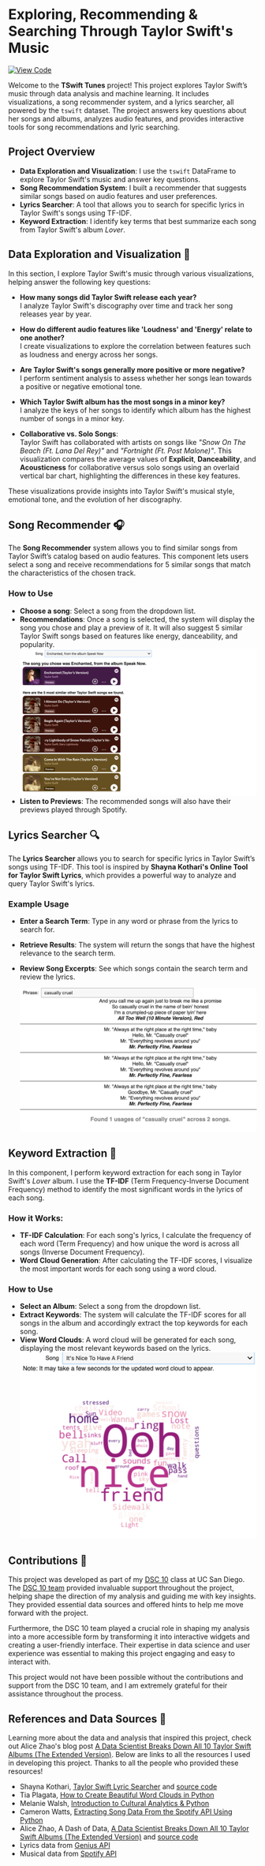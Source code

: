 # Exploring, Recommending & Searching Through Taylor Swift's Music

[![View Code](https://img.shields.io/badge/View%20Code-blue?style=for-the-badge)]()

Welcome to the **TSwift Tunes** project! This project explores Taylor Swift’s music through data analysis and machine learning. It includes visualizations, a song recommender system, and a lyrics searcher, all powered by the `tswift` dataset. The project answers key questions about her songs and albums, analyzes audio features, and provides interactive tools for song recommendations and lyric searching.

## Project Overview

- **Data Exploration and Visualization**: I use the `tswift` DataFrame to explore Taylor Swift's music and answer key questions.
- **Song Recommendation System**: I built a recommender that suggests similar songs based on audio features and user preferences.
- **Lyrics Searcher**: A tool that allows you to search for specific lyrics in Taylor Swift's songs using TF-IDF.
- **Keyword Extraction**: I identify key terms that best summarize each song from Taylor Swift's album *Lover*.

## Data Exploration and Visualization 👀

In this section, I explore Taylor Swift's music through various visualizations, helping answer the following key questions:

- **How many songs did Taylor Swift release each year?**  
  I analyze Taylor Swift's discography over time and track her song releases year by year.

- **How do different audio features like 'Loudness' and 'Energy' relate to one another?**  
  I create visualizations to explore the correlation between features such as loudness and energy across her songs.

- **Are Taylor Swift's songs generally more positive or more negative?**  
  I perform sentiment analysis to assess whether her songs lean towards a positive or negative emotional tone.

- **Which Taylor Swift album has the most songs in a minor key?**  
  I analyze the keys of her songs to identify which album has the highest number of songs in a minor key.

- **Collaborative vs. Solo Songs**:  
  Taylor Swift has collaborated with artists on songs like *"Snow On The Beach (Ft. Lana Del Rey)"* and *"Fortnight (Ft. Post Malone)"*. This visualization compares the average values of **Explicit**, **Danceability**, and **Acousticness** for collaborative versus solo songs using an overlaid vertical bar chart, highlighting the differences in these key features.

These visualizations provide insights into Taylor Swift's musical style, emotional tone, and the evolution of her discography.

## Song Recommender 🎧

The **Song Recommender** system allows you to find similar songs from Taylor Swift’s catalog based on audio features. This component lets users select a song and receive recommendations for 5 similar songs that match the characteristics of the chosen track.

### How to Use
- **Choose a song**: Select a song from the dropdown list.
- **Recommendations**: Once a song is selected, the system will display the song you chose and play a preview of it. It will also suggest 5 similar Taylor Swift songs based on features like energy, danceability, and popularity.
  ![Alt text](TSwift/data/images/SR2.png)
- **Listen to Previews**: The recommended songs will also have their previews played through Spotify.

## Lyrics Searcher 🔍

The **Lyrics Searcher** allows you to search for specific lyrics in Taylor Swift’s songs using TF-IDF. This tool is inspired by **Shayna Kothari's Online Tool for Taylor Swift Lyrics**, which provides a powerful way to analyze and query Taylor Swift's lyrics.

### Example Usage 
- **Enter a Search Term**: Type in any word or phrase from the lyrics to search for.
- **Retrieve Results**: The system will return the songs that have the highest relevance to the search term.
- **Review Song Excerpts**: See which songs contain the search term and review the lyrics.

  ![Alt text](TSwift/data/images/LS1.png)

## Keyword Extraction 🔑

In this component, I perform keyword extraction for each song in Taylor Swift's *Lover* album. I use the **TF-IDF** (Term Frequency-Inverse Document Frequency) method to identify the most significant words in the lyrics of each song.

### How it Works:
- **TF-IDF Calculation**: For each song's lyrics, I calculate the frequency of each word (Term Frequency) and how unique the word is across all songs (Inverse Document Frequency).
- **Word Cloud Generation**: After calculating the TF-IDF scores, I visualize the most important words for each song using a word cloud.

### How to Use
- **Select an Album**: Select a song from the dropdown list.
- **Extract Keywords**: The system will calculate the TF-IDF scores for all songs in the album and accordingly extract the top keywords for each song.
- **View Word Clouds**: A word cloud will be generated for each song, displaying the most relevant keywords based on the lyrics.
  ![Alt text](TSwift/data/images/K2.png)
  
## Contributions 🤝

This project was developed as part of my [DSC 10](https://catalog.ucsd.edu/courses/DSC.html) class at UC San Diego. The [DSC 10 team](https://dsc10.com/staff/) provided invaluable support throughout the project, helping shape the direction of my analysis and guiding me with key insights. They provided essential data sources and offered hints to help me move forward with the project. 

Furthermore, the DSC 10 team played a crucial role in shaping my analysis into a more accessible form by transforming it into interactive widgets and creating a user-friendly interface. Their expertise in data science and user experience was essential to making this project engaging and easy to interact with.

This project would not have been possible without the contributions and support from the DSC 10 team, and I am extremely grateful for their assistance throughout the process.

## References and Data Sources 📖

Learning more about the data and analysis that inspired this project, check out Alice Zhao's blog post [A Data Scientist Breaks Down All 10 Taylor Swift Albums (The Extended Version)](https://adashofdata.com/2023/03/01/a-data-scientist-breaks-down-all-10-taylor-swift-albums-the-extended-version/). Below are links to all the resources I used in developing this project. Thanks to all the people who provided these resources!

- Shayna Kothari, [Taylor Swift Lyric Searcher](https://shaynak.github.io/taylor-swift/) and [source code](https://github.com/shaynak/taylor-swift) 
- Tia Plagata, [How to Create Beautiful Word Clouds in Python](https://towardsdatascience.com/how-to-create-beautiful-word-clouds-in-python-cfcf85141214)
- Melanie Walsh, [Introduction to Cultural Analytics & Python](https://melaniewalsh.github.io/Intro-Cultural-Analytics/welcome.html)
- Cameron Watts, [Extracting Song Data From the Spotify API Using Python](https://towardsdatascience.com/extracting-song-data-from-the-spotify-api-using-python-b1e79388d50)
- Alice Zhao, A Dash of Data, [A Data Scientist Breaks Down All 10 Taylor Swift Albums (The Extended Version)](https://adashofdata.com/2023/03/01/a-data-scientist-breaks-down-all-10-taylor-swift-albums-the-extended-version/) and [source code](https://github.com/adashofdata/taylor_swift_data)
- Lyrics data from [Genius API](https://genius.com/)
- Musical data from [Spotify API](https://developer.spotify.com/)
